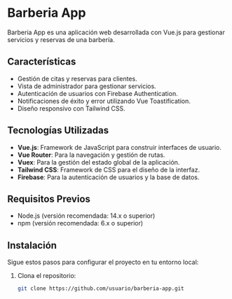# Barberia App

Barberia App es una aplicación web desarrollada con Vue.js para gestionar servicios y reservas de una barbería.

## Características

- Gestión de citas y reservas para clientes.
- Vista de administrador para gestionar servicios.
- Autenticación de usuarios con Firebase Authentication.
- Notificaciones de éxito y error utilizando Vue Toastification.
- Diseño responsivo con Tailwind CSS.

## Tecnologías Utilizadas

- **Vue.js**: Framework de JavaScript para construir interfaces de usuario.
- **Vue Router**: Para la navegación y gestión de rutas.
- **Vuex**: Para la gestión del estado global de la aplicación.
- **Tailwind CSS**: Framework de CSS para el diseño de la interfaz.
- **Firebase**: Para la autenticación de usuarios y la base de datos.

## Requisitos Previos

- Node.js (versión recomendada: 14.x o superior)
- npm (versión recomendada: 6.x o superior)

## Instalación

Sigue estos pasos para configurar el proyecto en tu entorno local:

1. Clona el repositorio:
   ```bash
   git clone https://github.com/usuario/barberia-app.git
